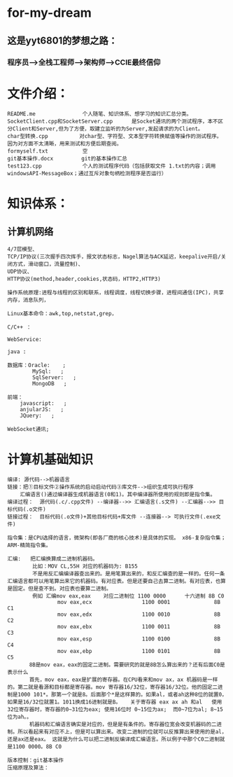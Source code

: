 # for-my-dream
## 这是yyt6801的梦想之路：
### 程序员-->全栈工程师-->架构师-->CCIE最终信仰

# 文件介绍：

	README.me               个人随笔、知识体系、想学习的知识汇总分类。  
	SocketClient.cpp和SocketServer.cpp      是Socket通讯的两个测试程序，本不区分Client和Server,但为了方便，取建立监听的为Server,发起请求的为Client。  
	char型转换.cpp          对char型、字符型、文本型字符转换赋值等操作的测试程序。 因为对方面不太清晰，用来测试和方便后期查阅。
	formyself.txt           空  
	git基本操作.docx         git的基本操作汇总  
	test123.cpp             个人的测试程序代码（包括获取文件 1.txt的内容；调用windowsAPI-MessageBox；通过互斥对象句柄检测程序是否运行）

# 知识体系：
## 计算机网络
    4/7层模型、
    TCP/IP协议(三次握手四次挥手，报文状态标志，Nagel算法与ACK延迟，keepalive开启/关闭方式，滑动窗口，流量控制)、
    UDP协议、
    HTTP协议(method,header,cookies,状态码，HTTP2,HTTP3)

    操作系统原理:进程与线程的区别和联系，线程调度，线程切换步骤，进程间通信(IPC)，共享内存，消息队列，

    Linux基本命令：awk,top,netstat,grep，

    C/C++ ：

    WebService:

    java :

    数据库：Oracle:    ;
            MySql:   ;
            SqlServer:   ;
            MongoDB   ;
    
    前端：
        javascript:   ;
        anjularJS:   ;
        JQuery:   ;

    WebSocket通讯;

# 计算机基础知识
    编译: 源代码-->机器语言
    链接：把①目标文件②操作系统的启动启动代码③库文件-->组织生成可执行程序
        汇编语言()通过编译器生成机器语言(0和1)。其中编译器所使用的规则即是指令集。
    编译过程：  源代码(.c/.cpp文件) --编译器-->> 汇编语言(.s文件) --汇编器-->> 目标代码(.o文件) 
    链接过程：  目标代码(.o文件)+其他目标代码+库文件 --连接器--> 可执行文件(.exe文件)

    指令集：是CPU选择的语言，微架构(即各厂商的核心技术)是具体的实现。 x86-复杂指令集；ARM-精简指令集。

    汇编:   把汇编换算成二进制机器码。
            比如：MOV CL,55H 对应的机器码为: B155
            不是用反汇编编译器查出来的。是用笔算出来的，和反汇编查的是一样的。任何一条汇编语言都可以用笔算出来它的机器码。有对应表。但是还要自己去算二进制。有对应表，也算是固定。但是查不到。对应表也要算二进制。
            例如 汇编mov eax,eax    对应二进制位 1100 0000      十六进制 8B C0
                    mov eax,ecx                1100 0001              8B C1
                    mov eax,edx                1100 0010              8B C2
                    mov eax,ebx                1100 0011              8B C3
                    mov eax,esp                1100 0100              8B C4
                    mov eax,ebp                1100 0101              8B C5
           8B是mov eax，eax的固定二进制。需要研究的就是8B怎么算出来的？还有后面C0是表示什么
           首先，mov eax，eax是扩展的寄存器。在CPU看来和mov ax，ax 机器码是一样的。第二就是看源和目标都是寄存器。mov 寄存器16/32位，寄存器16/32位。他的固定二进制是1000 101*。那第一个就是8。后面那个*是这样算的。如果al，或者ah这种8位的就置0，如果是16/32位就置1。1011换成16进制就是B。   关于寄存器 eax ax ah 和al   使用32位寄存器时，寄存器的0~31位为eax; 使用16位时 0~15位为ax;  而0~7位为al; 8~15位为ah。。
           机器码和汇编语言确实是对应的，但是是有条件的。寄存器位宽会改变机器码的二进制。所以看起来有对应不上，但是可以算出来。改变二进制的位就可以反推算出来使用的是al，还是ax还是eax。 这就是为什么可以把二进制反编译成汇编语言。所以例子中那个C0二进制就是1100 0000。8B C0
		   
	版本控制：git基本操作
    压缩原理及算法：
